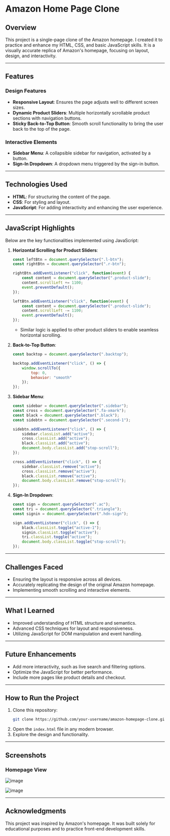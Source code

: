 # Amazon Home Page Clone

## Overview
This project is a single-page clone of the Amazon homepage. I created it to practice and enhance my HTML, CSS, and basic JavaScript skills. It is a visually accurate replica of Amazon's homepage, focusing on layout, design, and interactivity.

---

## Features

### Design Features
- **Responsive Layout**: Ensures the page adjusts well to different screen sizes.
- **Dynamic Product Sliders**: Multiple horizontally scrollable product sections with navigation buttons.
- **Sticky Back-to-Top Button**: Smooth scroll functionality to bring the user back to the top of the page.

### Interactive Elements
- **Sidebar Menu**: A collapsible sidebar for navigation, activated by a button.
- **Sign-In Dropdown**: A dropdown menu triggered by the sign-in button.

---

## Technologies Used
- **HTML**: For structuring the content of the page.
- **CSS**: For styling and layout.
- **JavaScript**: For adding interactivity and enhancing the user experience.

---

## JavaScript Highlights
Below are the key functionalities implemented using JavaScript:

1. **Horizontal Scrolling for Product Sliders**:
   ```javascript
   const leftBtn = document.querySelector(".l-btn");
   const rightBtn = document.querySelector(".r-btn");

   rightBtn.addEventListener("click", function(event) {
       const content = document.querySelector(".product-slide");
       content.scrollLeft += 1100;
       event.preventDefault();
   });

   leftBtn.addEventListener("click", function(event) {
       const content = document.querySelector(".product-slide");
       content.scrollLeft -= 1100;
       event.preventDefault();
   });
   ```
   - Similar logic is applied to other product sliders to enable seamless horizontal scrolling.

2. **Back-to-Top Button**:
   ```javascript
   const backtop = document.querySelector(".backtop");

   backtop.addEventListener("click", () => {
       window.scrollTo({
           top: 0,
           behavior: "smooth"
       });
   });
   ```

3. **Sidebar Menu**:
   ```javascript
   const sidebar = document.querySelector(".sidebar");
   const cross = document.querySelector(".fa-xmark");
   const black = document.querySelector(".black");
   const sidebtn = document.querySelector(".second-1");

   sidebtn.addEventListener("click", () => {
       sidebar.classList.add("active");
       cross.classList.add("active");
       black.classList.add("active");
       document.body.classList.add("stop-scroll");
   });

   cross.addEventListener("click", () => {
       sidebar.classList.remove("active");
       cross.classList.remove("active");
       black.classList.remove("active");
       document.body.classList.remove("stop-scroll");
   });
   ```

4. **Sign-In Dropdown**:
   ```javascript
   const sign = document.querySelector(".ac");
   const tri = document.querySelector(".triangle");
   const signin = document.querySelector(".hdn-sign");

   sign.addEventListener("click", () => {
       black.classList.toggle("active-1");
       signin.classList.toggle("active");
       tri.classList.toggle("active");
       document.body.classList.toggle("stop-scroll");
   });
   ```

---

## Challenges Faced
- Ensuring the layout is responsive across all devices.
- Accurately replicating the design of the original Amazon homepage.
- Implementing smooth scrolling and interactive elements.

---

## What I Learned
- Improved understanding of HTML structure and semantics.
- Advanced CSS techniques for layout and responsiveness.
- Utilizing JavaScript for DOM manipulation and event handling.

---

## Future Enhancements
- Add more interactivity, such as live search and filtering options.
- Optimize the JavaScript for better performance.
- Include more pages like product details and checkout.

---

## How to Run the Project
1. Clone this repository:
   ```bash
   git clone https://github.com/your-username/amazon-homepage-clone.git
   ```
2. Open the `index.html` file in any modern browser.
3. Explore the design and functionality.

---

## Screenshots
### Homepage View
![image](https://github.com/user-attachments/assets/027f29d1-25a6-4f01-89db-73cf493126cd)

![image](https://github.com/user-attachments/assets/19875fd0-951a-4662-9a59-9289572767fe)


---

## Acknowledgments
This project was inspired by Amazon's homepage. It was built solely for educational purposes and to practice front-end development skills.

